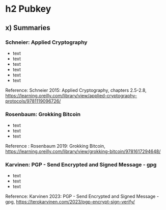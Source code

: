 # h2 Pubkey
## x) Summaries
### Schneier: Applied Cryptography
* text
* text
* text
* text
* text
* text

Reference: Schneier 2015: Applied Cryptography, chapters 2.5-2.8, https://learning.oreilly.com/library/view/applied-cryptography-protocols/9781119096726/

### Rosenbaum: Grokking Bitcoin
* text
* text
* text

Reference : Rosenbaum 2019: Grokking Bitcoin, https://learning.oreilly.com/library/view/grokking-bitcoin/9781617294648/

### Karvinen: PGP - Send Encrypted and Signed Message - gpg
* text
* text
* text

Reference: Karvinen 2023: PGP - Send Encrypted and Signed Message - gpg, https://terokarvinen.com/2023/pgp-encrypt-sign-verify/
